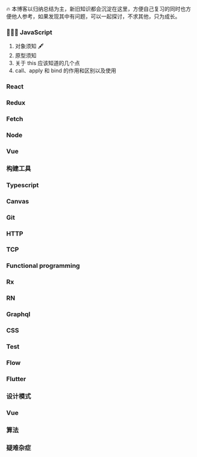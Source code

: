 🔥 本博客以归纳总结为主，新旧知识都会沉淀在这里，方便自己复习的同时也方便他人参考，如果发现其中有问题，可以一起探讨，不求其他，只为成长。

### 👨🏻‍💻 JavaScript

1. 对象须知 🖋
2. 原型须知
3. 关于 this 应该知道的几个点
4. call、apply 和 bind 的作用和区别以及使用

### React

### Redux

### Fetch

### Node

### Vue

### 构建工具

### Typescript

### Canvas

### Git

### HTTP

### TCP

### Functional programming

### Rx

### RN

### Graphql

### CSS

### Test

### Flow

### Flutter

### 设计模式

### Vue

### 算法

### 疑难杂症
